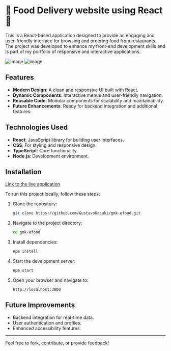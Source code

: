 # 🍕 Food Delivery website using React 📲

This is a React-based application designed to provide an engaging and user-friendly interface for browsing and ordering food from restaurants. The project was developed to enhance my front-end development skills and is part of my portfolio of responsive and interactive applications.

![image](https://github.com/user-attachments/assets/aef9edcb-82ea-4700-a8eb-4b388d88e068)
![image](https://github.com/user-attachments/assets/40479cee-2903-47f6-a0be-d39d34a3ccf3)


## Features

- **Modern Design**: A clean and responsive UI built with React.
- **Dynamic Components**: Interactive menus and user-friendly navigation.
- **Reusable Code**: Modular components for scalability and maintainability.
- **Future Enhancements**: Ready for backend integration and additional features.

## Technologies Used

- **React**: JavaScript library for building user interfaces.
- **CSS**: For styling and responsive design.
- **TypeScript**: Core functionality.
- **Node.js**: Development environment.

## Installation
[Link to the live application](https://gmk-efood.vercel.app/)

To run this project locally, follow these steps:

1. Clone the repository:

   ```bash
   git clone https://github.com/GustavoKasaki/gmk-efood.git
   ```

2. Navigate to the project directory:

   ```bash
   cd gmk-efood
   ```

3. Install dependencies:

   ```bash
   npm install
   ```

4. Start the development server:

   ```bash
   npm start
   ```

5. Open your browser and navigate to:

   ```
   http://localhost:3000
   ```

## Future Improvements

- Backend integration for real-time data.
- User authentication and profiles.
- Enhanced accessibility features.

---

Feel free to fork, contribute, or provide feedback!
